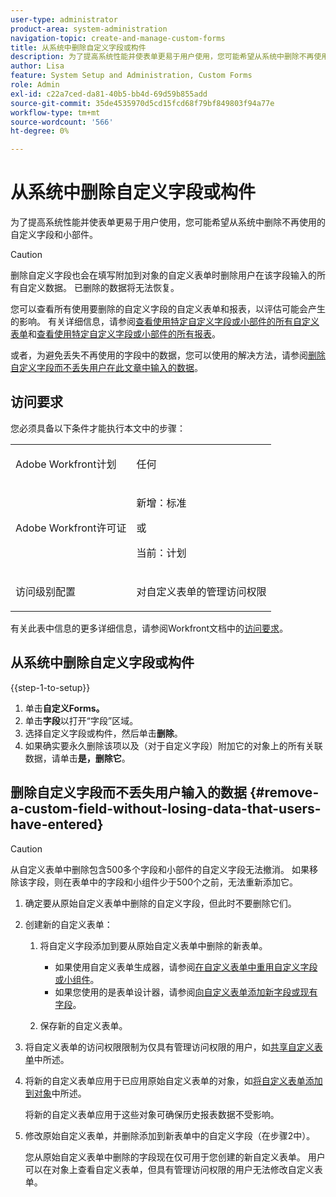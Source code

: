 ```yaml
---
user-type: administrator
product-area: system-administration
navigation-topic: create-and-manage-custom-forms
title: 从系统中删除自定义字段或构件
description: 为了提高系统性能并使表单更易于用户使用，您可能希望从系统中删除不再使用的自定义字段和小部件。
author: Lisa
feature: System Setup and Administration, Custom Forms
role: Admin
exl-id: c22a7ced-da81-40b5-bb4d-69d59b855add
source-git-commit: 35de4535970d5cd15fcd68f79bf849803f94a77e
workflow-type: tm+mt
source-wordcount: '566'
ht-degree: 0%

---
```


# 从系统中删除自定义字段或构件

为了提高系统性能并使表单更易于用户使用，您可能希望从系统中删除不再使用的自定义字段和小部件。

>[!CAUTION]
>
>删除自定义字段也会在填写附加到对象的自定义表单时删除用户在该字段输入的所有自定义数据。 已删除的数据将无法恢复。
>
>您可以查看所有使用要删除的自定义字段的自定义表单和报表，以评估可能会产生的影响。 有关详细信息，请参阅[查看使用特定自定义字段或小部件的所有自定义表单](../../../administration-and-setup/customize-workfront/create-manage-custom-forms/view-all-custom-forms-that-use-a-particular-custom-field.md)和[查看使用特定自定义字段或小部件的所有报表](../../../administration-and-setup/customize-workfront/create-manage-custom-forms/view-all-reports-that-use-a-particular-custom-field.md)。
>
>或者，为避免丢失不再使用的字段中的数据，您可以使用的解决方法，请参阅[删除自定义字段而不丢失用户在此文章中输入的数据](#remove-a-custom-field-without-losing-data-that-users-have-entered)。

## 访问要求

您必须具备以下条件才能执行本文中的步骤：

<table style="table-layout:auto"> 
 <col> 
 <col> 
 <tbody> 
  <tr data-mc-conditions=""> 
   <td role="rowheader"> <p>Adobe Workfront计划</p> </td> 
   <td>任何</td> 
  </tr> 
  <tr> 
   <td role="rowheader">Adobe Workfront许可证</td> 
   <td>
   <p>新增：标准</p>
   <p>或</p>
   <p>当前：计划</p></td>
  </tr> 
  <tr data-mc-conditions=""> 
   <td role="rowheader">访问级别配置</td> 
   <td> <p>对自定义表单的管理访问权限</p> </td> 
  </tr> 
 </tbody> 
</table>

有关此表中信息的更多详细信息，请参阅Workfront文档中的[访问要求](/help/quicksilver/administration-and-setup/add-users/access-levels-and-object-permissions/access-level-requirements-in-documentation.md)。

## 从系统中删除自定义字段或构件

{{step-1-to-setup}}

1. 单击&#x200B;**自定义Forms。**
1. 单击&#x200B;**字段**&#x200B;以打开“字段”区域。
1. 选择自定义字段或构件，然后单击&#x200B;**删除**。
1. 如果确实要永久删除该项以及（对于自定义字段）附加它的对象上的所有关联数据，请单击&#x200B;**是，删除它**。

## 删除自定义字段而不丢失用户输入的数据 {#remove-a-custom-field-without-losing-data-that-users-have-entered}

>[!CAUTION]
>
>从自定义表单中删除包含500多个字段和小部件的自定义字段无法撤消。 如果移除该字段，则在表单中的字段和小组件少于500个之前，无法重新添加它。

1. 确定要从原始自定义表单中删除的自定义字段，但此时不要删除它们。
1. 创建新的自定义表单：

   1. 将自定义字段添加到要从原始自定义表单中删除的新表单。

      * 如果使用自定义表单生成器，请参阅[在自定义表单中重用自定义字段或小组件](../../../administration-and-setup/customize-workfront/create-manage-custom-forms/reuse-an-existing-field.md)。
      * 如果您使用的是表单设计器，请参阅[向自定义表单添加新字段或现有字段](/help/quicksilver/administration-and-setup/customize-workfront/create-manage-custom-forms/form-designer/design-a-form/design-a-form.md#add-new-or-existing-fields-to-your-custom-form)。

   1. 保存新的自定义表单。

1. 将自定义表单的访问权限限制为仅具有管理访问权限的用户，如[共享自定义表单](../../../administration-and-setup/customize-workfront/create-manage-custom-forms/share-access-to-a-custom-form.md)中所述。
1. 将新的自定义表单应用于已应用原始自定义表单的对象，如[将自定义表单添加到对象](../../../workfront-basics/work-with-custom-forms/add-a-custom-form-to-an-object.md)中所述。

   将新的自定义表单应用于这些对象可确保历史报表数据不受影响。

1. 修改原始自定义表单，并删除添加到新表单中的自定义字段（在步骤2中）。

   您从原始自定义表单中删除的字段现在仅可用于您创建的新自定义表单。 用户可以在对象上查看自定义表单，但具有管理访问权限的用户无法修改自定义表单。
